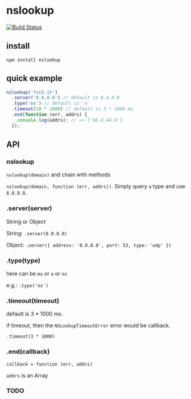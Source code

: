 # nslookup

[![Build Status](https://travis-ci.org/alsotang/nslookup.svg?branch=master)](https://travis-ci.org/alsotang/nslookup)

## install

`npm install nslookup`

## quick example

```js
nslookup('fxck.it')
  .server('8.8.8.8') // default is 8.8.8.8
  .type('mx') // default is 'a'
  .timeout(10 * 1000) // default is 3 * 1000 ms
  .end(function (err, addrs) {
    console.log(addrs); // => ['66.6.44.4']
  });
```

## API

### nslookup

`nslookup(domain)` and chain with methods

`nslookup(domain, function (err, addrs))`. Simply query `a` type and use `8.8.8.8`.

### .server(server)

String or Object

String: `.server(8.8.8.8)`

Object: `.server({ address: '8.8.8.8', port: 53, type: 'udp' })`

### .type(type)

here can be `mx` or `a` or `ns`

e.g.: `.type('ns')`

### .timeout(timeout)

default is 3 * 1000 ms.

if timeout, then the `NSLookupTimeoutError` error would be callback.

`.timeout(3 * 1000)`

### .end(callback)

`callback = function (err, addrs)`

`addrs` is an Array

### TODO

